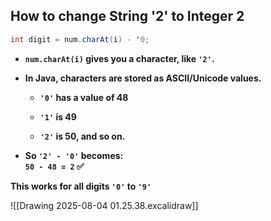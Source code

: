 ## How to change String '2' to Integer 2

```java
int digit = num.charAt(i) - '0;
```
- **`num.charAt(i)` gives you a character, like `'2'`.**
    
- **In Java, characters are stored as ASCII/Unicode values.**
    
    - **`'0'` has a value of 48**
        
    - **`'1'` is 49**
        
    - **`'2'` is 50, and so on.**
        
- **So `'2' - '0'` becomes:**  
    **`50 - 48 = 2` ✅**
    
**This works for all digits `'0'` to `'9'`**


![[Drawing 2025-08-04 01.25.38.excalidraw]]
